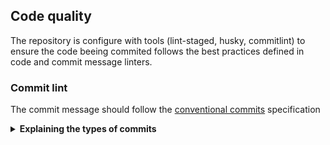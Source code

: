 ## Code quality

The repository is configure with tools (lint-staged, husky, commitlint) to ensure the code beeing commited follows the best practices defined in code and commit message linters.

### Commit lint

The commit message should follow the [conventional commits](https://www.conventionalcommits.org/en/v1.0.0/) specification

<details>
  <summary>
    <strong>Explaining the types of commits</strong>
  </summary>

- `chore`: is applied to files that doesn't involve production code, for example: add libs, config files, linter, etc;
- `test`: adding missing tests;
- `feat`: to new features;
- `fix`: when have bug fixes;
- `refactor`: changes that involve refactoring in some part of production code;
- `revert`: a commit that revert other commit, like `git revert`;
- `style`: to changes that don't affect the meaning of code, like: white-space, formatting, missing semi-colons, order of imports/exports, etc;
</details>